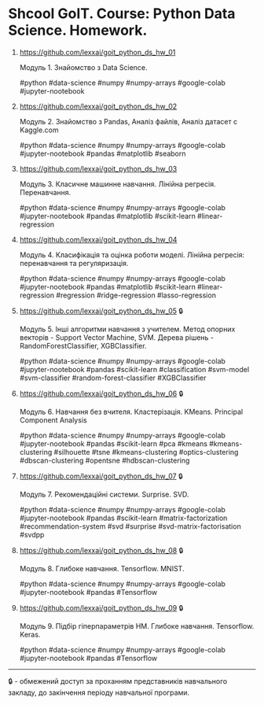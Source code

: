 # Shcool GoIT. Course: Python Data Science. Homework.
1. https://github.com/lexxai/goit_python_ds_hw_01
   
    Модуль 1. Знайомство з Data Science.

    #python #data-science #numpy #numpy-arrays #google-colab #jupyter-nootebook

2. https://github.com/lexxai/goit_python_ds_hw_02
   
    Модуль 2. Знайомство з Pandas, Аналіз файлів,  Аналіз датасет c Kaggle.com

    #python #data-science #numpy #numpy-arrays #google-colab #jupyter-nootebook #pandas #matplotlib #seaborn

3. https://github.com/lexxai/goit_python_ds_hw_03
   
    Модуль 3. Класичне машинне навчання. Лінійна регресія. Перенавчання. 

    #python #data-science #numpy #numpy-arrays #google-colab #jupyter-nootebook #pandas #matplotlib #scikit-learn #linear-regression


4. https://github.com/lexxai/goit_python_ds_hw_04
   
   Модуль 4. Класифікація та оцінка роботи моделі. Лінійна регресія: перенавчання та регуляризація.

   #python #data-science #numpy #numpy-arrays #google-colab #jupyter-nootebook #pandas #matplotlib #scikit-learn #linear-regression #regression #ridge-regression #lasso-regression

5. https://github.com/lexxai/goit_python_ds_hw_05 🔒
   
   Модуль 5. Інші алгоритми навчання з учителем. Метод опорних векторів - Support Vector Machine, SVM. Дерева рішень - RandomForestClassifier, XGBClassifier.

   #python #data-science #numpy #numpy-arrays #google-colab #jupyter-nootebook #pandas #scikit-learn #classification #svm-model #svm-classifier #random-forest-classifier #XGBClassifier

6. https://github.com/lexxai/goit_python_ds_hw_06 🔒

   Модуль 6. Навчання без вчителя.  Кластерізація. KMeans. Principal Component Analysis
   
   #python #data-science #numpy #numpy-arrays #google-colab #jupyter-nootebook #pandas #scikit-learn #pca #kmeans #kmeans-clustering #silhouette #tsne #kmeans-clustering #optics-clustering #dbscan-clustering #opentsne #hdbscan-clustering


7. https://github.com/lexxai/goit_python_ds_hw_07 🔒

   Модуль 7. Рекомендаційні системи. Surprise. SVD.
   
   #python #data-science #numpy #numpy-arrays #google-colab #jupyter-nootebook #pandas #scikit-learn #matrix-factorization #recommendation-system #svd #surprise #svd-matrix-factorisation #svdpp


8. https://github.com/lexxai/goit_python_ds_hw_08 🔒

   Модуль 8. Глибоке навчання. Tensorflow. MNIST.

   #python #data-science #numpy #numpy-arrays #google-colab #jupyter-nootebook #pandas #Tensorflow

9. https://github.com/lexxai/goit_python_ds_hw_09 🔒

   Модуль 9. Підбір гіперпараметрів НМ. Глибоке навчання. Tensorflow. Keras.

   #python #data-science #numpy #numpy-arrays #google-colab #jupyter-nootebook #pandas #Tensorflow

----

🔒 - обмежений доступ за проханням представників навчального закладу, до закінчення періоду навчальної програми.
